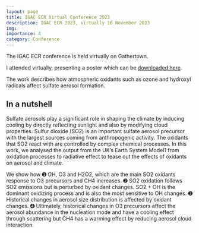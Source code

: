 ```yaml
---
layout: page
title: IGAC ECR Virtual Conference 2023
description: IGAC ECR 2023, virtually 16 November 2023
img:
importance: 4
category: Conference
---
```


The IGAC ECR conference is held virtually on Gathertown. 

I attended virtually, presenting a poster which can be [downloaded here](https://vichawans.github.io/assets/pdf/IGAC-ECR-poster-v1.1.pdf).

The work describes how atmospheric oxidants such as ozone and hydroxyl radicals affect sulfate aerosol formation.

## In a nutshell 
Sulfate aerosols play a significant role in shaping the climate
by inducing cooling by directly reflecting sunlight and also by
modifying cloud properties. Sulfur dioxide (SO2) is an important
sulfate aerosol precursor with the largest sources coming from
anthropogenic activity. The oxidants that SO2 react with are
controlled by complex chemical processes.
In this work, we analysed the output from the UK’s Earth
System Model1 from oxidation processes to radiative effect to
tease out the effects of oxidants on aerosol and climate.

We show how ➊ OH, O3 and H2O2, which are the main SO2
oxidants response to O3 precursors and CH4 increases. ➋ SO2
oxidation follows SO2 emissions but is perturbed by oxidant
changes. SO2 + OH is the dominant oxidizing process and is
also the most sensitive to OH changes.
➌ Historical changes in aerosol size distribution is affected
by oxidant changes. ➍ Ultimately, historical changes in O3
precursors affect the aerosol abundance in the nucleation mode
and have a cooling effect through scattering but CH4 has a
warming effect by reducing aerosol cloud interaction.
